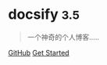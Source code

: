 <!-- _coverpage.md -->

# docsify <small>3.5</small>

> 一个神奇的个人博客.....

[GitHub](https://github.com/liqinliq/chali) 
[Get Started](/READE.md)

